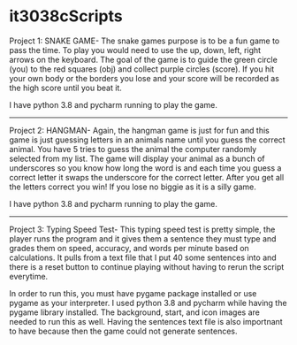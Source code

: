 # it3038cScripts

Project 1: SNAKE GAME-
The snake games purpose is to be a fun game to pass the time. To play you would need to use the up, down, left, right arrows
on the keyboard. The goal of the game is to guide the green circle (you) to the red squares (obj) and collect purple circles (score).
If you hit your own body or the borders you lose and your score will be recorded as the high score until you beat it. 

I have python 3.8 and pycharm running to play the game. 
_________________________________________________________________________________________________________________________________________

Project 2: HANGMAN-
Again, the hangman game is just for fun and this game is just guessing letters in an animals name until you guess the correct animal. You have 5 tries to guess the animal the computer randomly selected from my list. The game will display your animal as a bunch of underscores so you know how long the word is and each time you guess a correct letter it swaps the underscore for the correct letter. After you get all the letters correct you win! If you lose no biggie as it is a silly game. 

I have python 3.8 and pycharm running to play the game. 

_________________________________________________________________________________________________________________________________________

Project 3: Typing Speed Test-
This typing speed test is pretty simple, the player runs the program and it gives them a sentence they must type and grades them on speed, accuracy, and words per minute based on calculations. It pulls from a text file that I put 40 some sentences into and there is a reset button to continue playing without having to rerun the script everytime. 

In order to run this, you must have pygame package installed or use pygame as your interpreter. I used python 3.8 and pycharm while having the pygame library installed. The background, start, and icon images are needed to run this as well. Having the sentences text file is also importnant to have because then the game could not generate sentences. 
